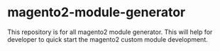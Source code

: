 # magento2-module-generator
This repository is for all magento2 module generator. This will help for developer to quick start the magento2 custom module development.
